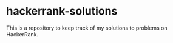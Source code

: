 # hackerrank-solutions
This is a repository to keep track of my solutions to problems on HackerRank.
